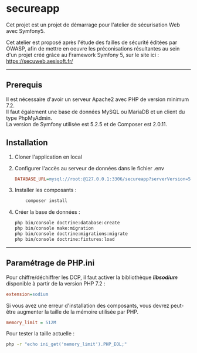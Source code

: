 # secureapp

Cet projet est un projet de démarrage pour l'atelier de sécurisation Web avec Symfony5.

Cet atelier est proposé après l'étude des failles de sécurité éditées par OWASP, afin de mettre en oeuvre les préconisations résultantes au sein d'un projet créé grâce au Framework Symfony 5, sur le site ici : https://secuweb.aesisoft.fr/

___

## Prerequis

Il est nécessaire d'avoir un serveur Apache2 avec PHP de version minimum 7.2.<br/>
Il faut également une base de données MySQL ou MariaDB et un client du type PhpMyAdmin.
<br/>
La version de Symfony utilisée est 5.2.5 et de Composer est 2.0.11.

## Installation

1. Cloner l'application en local

2. Configurer l'accès au serveur de données dans le fichier .env

    ```INI
    DATABASE_URL=mysql://root:@127.0.0.1:3306/secureapp?serverVersion=5.7
    ```

3. Installer les composants :

    ```Bash
        composer install
    ```

4. Créer la base de données :

    ```Bash
    php bin/console doctrine:database:create
    php bin/console make:migration
    php bin/console doctrine:migrations:migrate
    php bin/console doctrine:fixtures:load
    ```

___

## Paramétrage de PHP.ini

Pour chiffre/déchiffrer les DCP, il faut activer la bibliothèque ***libsodium*** disponible à partir de la version PHP 7.2 :

```INI
extension=sodium
```

Si vous avez une erreur d'installation des composants, vous devrez peut-être augmenter la taille de la mémoire utilisée par PHP.

```INI
memory_limit = 512M
```

Pour tester la taille actuelle :

```Bash
php -r "echo ini_get('memory_limit').PHP_EOL;"
```
